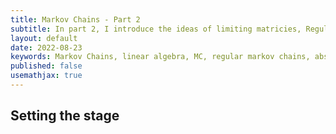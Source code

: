 ```yaml
---
title: Markov Chains - Part 2
subtitle: In part 2, I introduce the ideas of limiting matricies, Regular Markov chains, and Absorbing markov chains.
layout: default
date: 2022-08-23
keywords: Markov Chains, linear algebra, MC, regular markov chains, absorbing markov chains, limiting matricies
published: false
usemathjax: true
---
```


## Setting the stage


